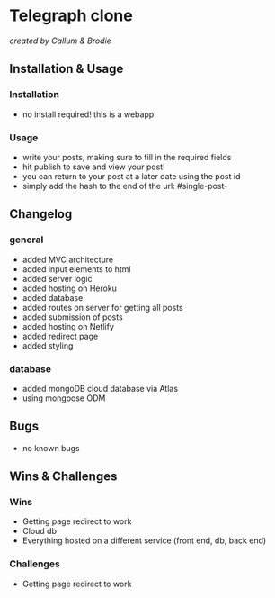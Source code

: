 # Telegraph clone
*created by Callum & Brodie*

## Installation & Usage

### Installation
- no install required! this is a webapp
### Usage
- write your posts, making sure to fill in the required fields
- hit publish to save and view your post!
- you can return to your post at a later date using the post id
- simply add the hash to the end of the url: #single-post-<postId>


## Changelog

### general 
- added MVC architecture
- added input elements to html
- added server logic
- added hosting on Heroku
- added database 
- added routes on server for getting all posts
- added submission of posts
- added hosting on Netlify
- added redirect page
- added styling

### database
- added mongoDB cloud database via Atlas
- using mongoose ODM


## Bugs
- no known bugs


## Wins & Challenges

### Wins
- Getting page redirect to work
- Cloud db
- Everything hosted on a different service (front end, db, back end)

### Challenges
- Getting page redirect to work